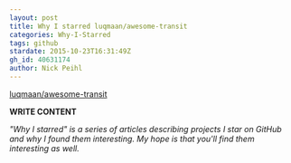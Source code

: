 ```yaml
---
layout: post
title: Why I starred luqmaan/awesome-transit
categories: Why-I-Starred
tags: github
stardate: 2015-10-23T16:31:49Z
gh_id: 40631174
author: Nick Peihl
---
```


[luqmaan/awesome-transit](https://github.com/luqmaan/awesome-transit)

**WRITE CONTENT**

*"Why I starred" is a series of articles describing projects I star on GitHub and why I found them interesting. My hope is that you'll find them interesting as well.*

